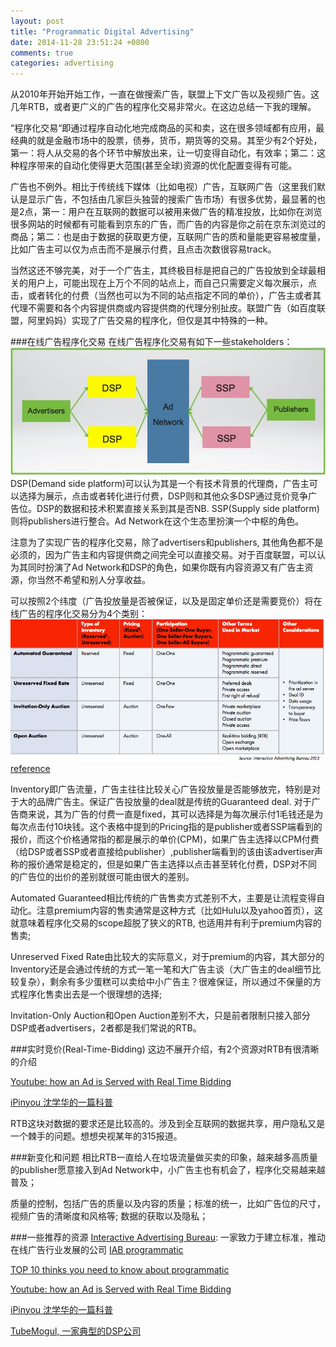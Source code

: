 ```yaml
---
layout: post
title: "Programmatic Digital Advertising"
date: 2014-11-28 23:51:24 +0800
comments: true
categories: advertising
---
```

从2010年开始开始工作，一直在做搜索广告，联盟上下文广告以及视频广告。这几年RTB，或者更广义的广告的程序化交易非常火。在这边总结一下我的理解。

“程序化交易“即通过程序自动化地完成商品的买和卖，这在很多领域都有应用，最经典的就是金融市场中的股票，债券，货币，期货等的交易。其至少有2个好处，第一：将人从交易的各个环节中解放出来，让一切变得自动化，有效率；第二：这种程序带来的自动化使得更大范围(甚至全球)资源的优化配置变得有可能。

广告也不例外。相比于传统线下媒体（比如电视）广告，互联网广告（这里我们默认是显示广告，不包括由几家巨头独营的搜索广告市场）有很多优势，最显著的也是2点，第一：用户在互联网的数据可以被用来做广告的精准投放，比如你在浏览很多网站的时候都有可能看到京东的广告，而广告的内容是你之前在京东浏览过的商品；第二：也是由于数据的获取更方便，互联网广告的质和量能更容易被度量，比如广告主可以仅为点击而不是展示付费，且点击次数很容易track。

当然这还不够完美，对于一个广告主，其终极目标是把自己的广告投放到全球最相关的用户上，可能出现在上万个不同的站点上，而自己只需要定义每次展示，点击，或者转化的付费（当然也可以为不同的站点指定不同的单价），广告主或者其代理不需要和各个内容提供商或内容提供商的代理分别扯皮。联盟广告（如百度联盟，阿里妈妈）实现了广告交易的程序化，但仅是其中特殊的一种。


###在线广告程序化交易
在线广告程序化交易有如下一些stakeholders：
<img src="/images/personal/ads/programmatic_stakeholders.png">
DSP(Demand side platform)可以认为其是一个有技术背景的代理商，广告主可以选择为展示，点击或者转化进行付费，DSP则和其他众多DSP通过竞价竞争广告位。DSP的数据和技术积累直接关系到其是否NB.
SSP(Supply side platform)则将publishers进行整合。Ad Network在这个生态里扮演一个中枢的角色。

注意为了实现广告的程序化交易，除了advertisers和publishers, 其他角色都不是必须的，因为广告主和内容提供商之间完全可以直接交易。对于百度联盟，可以认为其同时扮演了Ad Network和DSP的角色，如果你既有内容资源又有广告主资源，你当然不希望和别人分享收益。


可以按照2个纬度（广告投放量是否被保证，以及是固定单价还是需要竞价）将在线广告的程序化交易分为4个类别：
<img src="/images/personal/ads/programmatic_types.png"/>
[reference](http://www.iab.net/media/file/IAB_Digital_Simplified_Programmatic_Sept_2013.pdf)

Inventory即广告流量，广告主往往比较关心广告投放量是否能够放完，特别是对于大的品牌广告主。保证广告投放量的deal就是传统的Guaranteed deal. 对于广告商来说，其为广告的付费一直是fixed，其可以选择是为每次展示付1毛钱还是为每次点击付10块钱。这个表格中提到的Pricing指的是publisher或者SSP端看到的报价，而这个价格通常指的都是展示的单价(CPM)，如果广告主选择以CPM付费（给DSP或者SSP或者直接给publisher）,publisher端看到的该由该advertiser声称的报价通常是稳定的，但是如果广告主选择以点击甚至转化付费，DSP对不同的广告位的出价的差别就很可能由很大的差别。  

Automated Guaranteed相比传统的广告售卖方式差别不大，主要是让流程变得自动化。注意premium内容的售卖通常是这种方式（比如Hulu以及yahoo首页），这就意味着程序化交易的scope超脱了狭义的RTB, 也适用并有利于premium内容的售卖;

Unreserved Fixed Rate由比较大的实际意义，对于premium的内容，其大部分的Inventory还是会通过传统的方式一笔一笔和大广告主谈（大广告主的deal细节比较复杂），剩余有多少蛋糕可以卖给中小广告主？很难保证，所以通过不保量的方式程序化售卖出去是一个很理想的选择;

Invitation-Only Auction和Open Auction差别不大，只是前者限制只接入部分DSP或者advertisers，2者都是我们常说的RTB。


###实时竞价(Real-Time-Bidding)
这边不展开介绍，有2个资源对RTB有很清晰的介绍

[Youtube: how an Ad is Served with Real Time Bidding](https://www.youtube.com/watch?v=-Glgi9RRuJs&index=2&list=PL6aT9elthI51NOdkxxV3m7O3vIA_A9C5u)

[iPinyou 沈学华的一篇科普](http://www.math.pku.edu.cn/teachers/yaoy/Spring2013/RTB101_iPinYou_XuehuaShen_English.pdf)

RTB这块对数据的要求还是比较高的。涉及到全互联网的数据共享，用户隐私又是一个棘手的问题。想想央视某年的315报道。

###新变化和问题
相比RTB一直给人在垃圾流量做买卖的印象，越来越多高质量的publisher愿意接入到Ad Network中，小广告主也有机会了，程序化交易越来越普及；

质量的控制，包括广告的质量以及内容的质量；标准的统一，比如广告位的尺寸，视频广告的清晰度和风格等; 数据的获取以及隐私；



###一些推荐的资源
[Interactive Advertising Bureau](http://www.iab.net/): 一家致力于建立标准，推动在线广告行业发展的公司
[IAB programmatic](http://www.iab.net/programmatic)

[TOP 10 thinks you need to know about programmatic](http://www.iab.net/iablog/2014/11/top-10-things-you-need-to-know-about-programmatic.html)

[Youtube: how an Ad is Served with Real Time Bidding](https://www.youtube.com/watch?v=-Glgi9RRuJs&index=2&list=PL6aT9elthI51NOdkxxV3m7O3vIA_A9C5u)

[iPinyou 沈学华的一篇科普](http://www.math.pku.edu.cn/teachers/yaoy/Spring2013/RTB101_iPinYou_XuehuaShen_English.pdf)

[TubeMogul, 一家典型的DSP公司](http://www.tubemogul.com/)